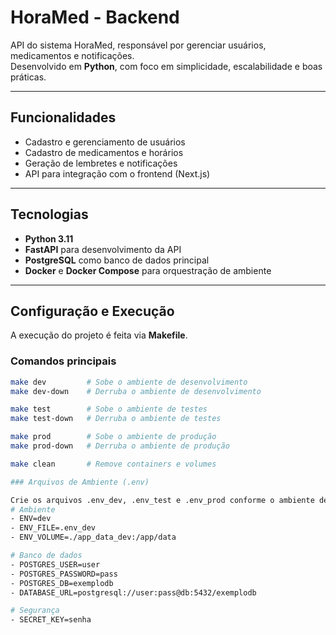 # HoraMed - Backend

API do sistema HoraMed, responsável por gerenciar usuários, medicamentos e notificações.  
Desenvolvido em **Python**, com foco em simplicidade, escalabilidade e boas práticas.

---

## Funcionalidades

- Cadastro e gerenciamento de usuários  
- Cadastro de medicamentos e horários  
- Geração de lembretes e notificações  
- API para integração com o frontend (Next.js)

---

## Tecnologias

- **Python 3.11**  
- **FastAPI** para desenvolvimento da API  
- **PostgreSQL** como banco de dados principal  
- **Docker** e **Docker Compose** para orquestração de ambiente

---

## Configuração e Execução

A execução do projeto é feita via **Makefile**.

### Comandos principais

```bash
make dev         # Sobe o ambiente de desenvolvimento
make dev-down    # Derruba o ambiente de desenvolvimento

make test        # Sobe o ambiente de testes
make test-down   # Derruba o ambiente de testes

make prod        # Sobe o ambiente de produção
make prod-down   # Derruba o ambiente de produção

make clean       # Remove containers e volumes

### Arquivos de Ambiente (.env)

Crie os arquivos .env_dev, .env_test e .env_prod conforme o ambiente desejado.
# Ambiente
- ENV=dev
- ENV_FILE=.env_dev
- ENV_VOLUME=./app_data_dev:/app/data

# Banco de dados
- POSTGRES_USER=user
- POSTGRES_PASSWORD=pass
- POSTGRES_DB=exemplodb
- DATABASE_URL=postgresql://user:pass@db:5432/exemplodb

# Segurança
- SECRET_KEY=senha